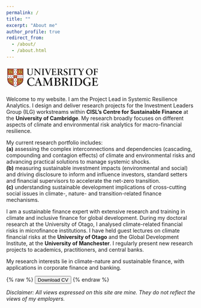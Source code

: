 ```yaml
---
permalink: /
title: ""
excerpt: "About me"
author_profile: true
redirect_from: 
  - /about/
  - /about.html
---
```

![](../images/cam_logo.jpg)

Welcome to my website. I am the Project Lead in Systemic Resilience Analytics. I design and deliver research projects for the Investment Leaders Group (ILG) workstreams within **CISL’s Centre for Sustainable Finance** at the **University of Cambridge**. My research broadly focuses on different aspects of climate and environmental risk analytics for macro-financial resilience.

My current research portfolio includes:\
**(a)** assessing the complex interconnections and dependencies (cascading, compounding and contagion effects) of climate and environmental risks and advancing practical solutions to manage systemic shocks.\
**(b)** measuring sustainable investment impacts (environmental and social) and driving disclosure to inform and influence investors, standard setters and financial supervisors to accelerate the net-zero transition.\
**(c)** understanding sustainable development implications of cross-cutting social issues in climate-, nature- and transition-related finance mechanisms.

I am a sustainable finance expert with extensive research and training in climate and inclusive finance for global development. During my doctoral research at the University of Otago, I analysed climate-related financial risks in microfinance institutions. I have held guest lectures on climate financial risks at the **University of Otago** and the Global Development Institute, at the **University of Manchester**. I regularly present new research projects to academics, practitioners, and central banks.

My research interests lie in climate-nature and sustainable finance, with applications in corporate finance and banking.

{% raw %}
<button onclick="window.open('/files/IFTEKHAR_CV.pdf')">Download CV</button>
{% endraw %}

*Disclaimer: All views expressed on this site are mine. They do not reflect the views of my employers.*
